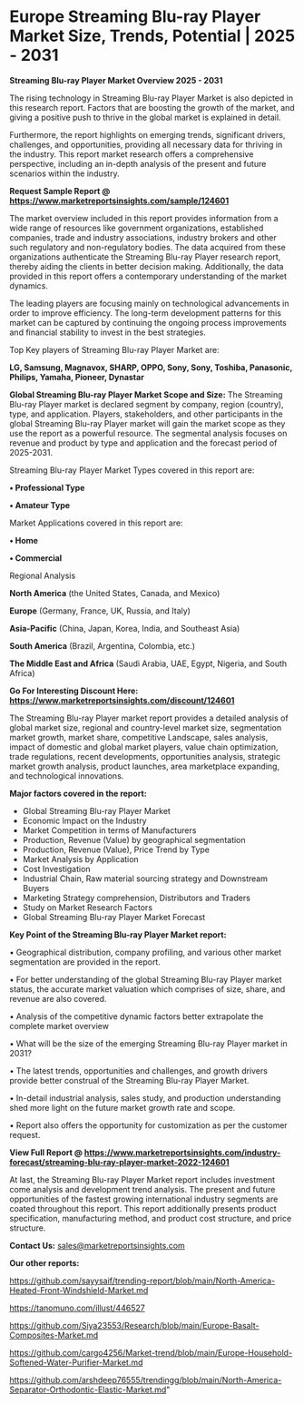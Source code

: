 # Europe Streaming Blu-ray Player Market Size, Trends, Potential | 2025 - 2031

<Strong> Streaming Blu-ray Player Market Overview 2025 - 2031</strong>

The rising technology in Streaming Blu-ray Player Market is also depicted in this research report. Factors that are boosting the growth of the market, and giving a positive push to thrive in the global market is explained in detail.

Furthermore, the report highlights on emerging trends, significant drivers, challenges, and opportunities, providing all necessary data for thriving in the industry. This report market research offers a comprehensive perspective, including an in-depth analysis of the present and future scenarios within the industry.

<strong>Request Sample Report @ <a href=https://www.marketreportsinsights.com/sample/124601>https://www.marketreportsinsights.com/sample/124601</a></strong>

The market overview included in this report provides information from a wide range of resources like government organizations, established companies, trade and industry associations, industry brokers and other such regulatory and non-regulatory bodies. The data acquired from these organizations authenticate the Streaming Blu-ray Player research report, thereby aiding the clients in better decision making. Additionally, the data provided in this report offers a contemporary understanding of the market dynamics.

The leading players are focusing mainly on technological advancements in order to improve efficiency. The long-term development patterns for this market can be captured by continuing the ongoing process improvements and financial stability to invest in the best strategies.

Top Key players of Streaming Blu-ray Player Market are:

<strong>LG, Samsung, Magnavox, SHARP, OPPO, Sony, Sony, Toshiba, Panasonic, Philips, Yamaha, Pioneer, Dynastar</strong>

<strong><b>Global Streaming Blu-ray Player Market Scope and Size:</b></strong>
The Streaming Blu-ray Player market is declared segment by company, region (country), type, and application. Players, stakeholders, and other participants in the global Streaming Blu-ray Player market will gain the market scope as they use the report as a powerful resource. The segmental analysis focuses on revenue and product by type and application and the forecast period of 2025-2031.

Streaming Blu-ray Player Market Types covered in this report are:

<strong>• Professional Type

• Amateur Type</strong>

Market Applications covered in this report are:

<strong>• Home

• Commercial</strong> 

Regional Analysis

<strong>North America</strong> (the United States, Canada, and Mexico)

<strong>Europe</strong> (Germany, France, UK, Russia, and Italy)

<strong>Asia-Pacific</strong> (China, Japan, Korea, India, and Southeast Asia)

<strong>South America</strong> (Brazil, Argentina, Colombia, etc.)

<strong>The Middle East and Africa</strong> (Saudi Arabia, UAE, Egypt, Nigeria, and South Africa)

<strong>Go For Interesting Discount Here: <a href=https://www.marketreportsinsights.com/discount/124601>https://www.marketreportsinsights.com/discount/124601</a></strong>

The Streaming Blu-ray Player market report provides a detailed analysis of global market size, regional and country-level market size, segmentation market growth, market share, competitive Landscape, sales analysis, impact of domestic and global market players, value chain optimization, trade regulations, recent developments, opportunities analysis, strategic market growth analysis, product launches, area marketplace expanding, and technological innovations.

<strong><b>Major factors covered in the report:</b></strong>
<ul>
  <li>Global Streaming Blu-ray Player Market </li>
  <li>Economic Impact on the Industry</li>
  <li>Market Competition in terms of Manufacturers</li>
  <li>Production, Revenue (Value) by geographical segmentation</li>
  <li>Production, Revenue (Value), Price Trend by Type</li>
  <li>Market Analysis by Application</li>
  <li>Cost Investigation</li>
  <li>Industrial Chain, Raw material sourcing strategy and Downstream Buyers</li>
  <li>Marketing Strategy comprehension, Distributors and Traders</li>
  <li>Study on Market Research Factors</li>
  <li>Global Streaming Blu-ray Player Market Forecast</li>
</ul>

<strong><b>Key Point of the Streaming Blu-ray Player Market report:</b></strong>

• Geographical distribution, company profiling, and various other market segmentation are provided in the report.

• For better understanding of the global Streaming Blu-ray Player market status, the accurate market valuation which comprises of size, share, and revenue are also covered.

• Analysis of the competitive dynamic factors better extrapolate the complete market overview

• What will be the size of the emerging Streaming Blu-ray Player market in 2031?

• The latest trends, opportunities and challenges, and growth drivers provide better construal of the Streaming Blu-ray Player Market.

• In-detail industrial analysis, sales study, and production understanding shed more light on the future market growth rate and scope.

• Report also offers the opportunity for customization as per the customer request.

<strong><b>View Full Report @ <a href=https://www.marketreportsinsights.com/industry-forecast/streaming-blu-ray-player-market-2022-124601>https://www.marketreportsinsights.com/industry-forecast/streaming-blu-ray-player-market-2022-124601</a></b></strong>


At last, the Streaming Blu-ray Player Market report includes investment come analysis and development trend analysis. The present and future opportunities of the fastest growing international industry segments are coated throughout this report. This report additionally presents product specification, manufacturing method, and product cost structure, and price structure.

<strong>Contact Us:</strong>
sales@marketreportsinsights.com

<strong>Our other reports:</strong>

<a href=https://github.com/sayysaif/trending-report/blob/main/North-America-Heated-Front-Windshield-Market.md>https://github.com/sayysaif/trending-report/blob/main/North-America-Heated-Front-Windshield-Market.md</a>

<a href=https://tanomuno.com/illust/446527>https://tanomuno.com/illust/446527</a>

<a href=https://github.com/Siya23553/Research/blob/main/Europe-Basalt-Composites-Market.md>https://github.com/Siya23553/Research/blob/main/Europe-Basalt-Composites-Market.md</a>

<a href=https://github.com/cargo4256/Market-trend/blob/main/Europe-Household-Softened-Water-Purifier-Market.md>https://github.com/cargo4256/Market-trend/blob/main/Europe-Household-Softened-Water-Purifier-Market.md</a>

<a href=https://github.com/arshdeep76555/trendingg/blob/main/North-America-Separator-Orthodontic-Elastic-Market.md>https://github.com/arshdeep76555/trendingg/blob/main/North-America-Separator-Orthodontic-Elastic-Market.md</a>"
